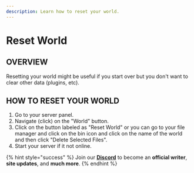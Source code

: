 ```yaml
---
description: Learn how to reset your world.
---
```


# Reset World


## OVERVIEW

Resetting your world might be useful if you start over but you don't want to clear other data (plugins, etc).

## HOW TO RESET YOUR WORLD

1. Go to your server panel.
2. Navigate (click) on the "World" button.
3. Click on the button labeled as "Reset World" or you can go to your file manager and click on the bin icon and click on the name of the world and then click "Delete Selected Files".
4. Start your server if it not online.

{% hint style="success" %}
Join our **[Discord](https://discord.gg/TYhH5bK)** to become an **official writer**, **site updates**, and **much more**.
{% endhint %}
